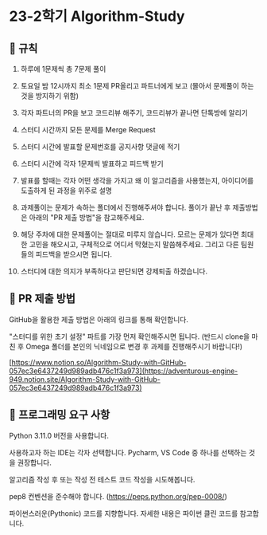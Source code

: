 # 23-2학기 Algorithm-Study


## 🧾 규칙

1. 하루에 1문제씩 총 7문제 풀이

2. 토요일 밤 12시까지 최소 1문제 PR올리고 파트너에게 보고 (몰아서 문제풀이 하는 것을 방지하기 위함)

3. 각자 파트너의 PR을 보고 코드리뷰 해주기, 코드리뷰가 끝나면 단톡방에 알리기

4. 스터디 시간까지 모든 문제를 Merge Request

5. 스터디 시간에 발표할 문제번호를 공지사항 댓글에 적기

6. 스터디 시간에 각자 1문제씩 발표하고 피드백 받기

7. 발표를 할때는 각자 어떤 생각을 가지고 왜 이 알고리즘을 사용했는지, 아이디어를 도출하게 된 과정을 위주로 설명

8. 과제풀이는 문제가 속하는 폴더에서 진행해주셔야 합니다. 풀이가 끝난 후 제출방법은 아래의 "PR 제출 방법"을 참고해주세요.

9. 해당 주차에 대한 문제풀이는 절대로 미루지 않습니다. 모르는 문제가 있다면 최대한 고민을 해오시고, 구체적으로 어디서 막혔는지 말씀해주세요. 그리고 다른 팀원들의 피드백을 받으시면 됩니다.

10. 스터디에 대한 의지가 부족하다고 판단되면 강제퇴출 하겠습니다.




## 📨 PR 제출 방법

GitHub을 활용한 제출 방법은 아래의 링크를 통해 확인합니다.


"스터디를 위한 초기 설정" 파트를 가장 먼저 확인해주시면 됩니다. (반드시 clone을 마친 후 Omega 폴더를 본인의 닉네임으로 변경 후 과제를 진행해주시기 바랍니다!)


[https://www.notion.so/Algorithm-Study-with-GitHub-057ec3e6437249d989adb476c1f3a973](https://adventurous-engine-949.notion.site/Algorithm-Study-with-GitHub-057ec3e6437249d989adb476c1f3a973)


## 🎯 프로그래밍 요구 사항
Python 3.11.0 버전을 사용합니다.


사용하고자 하는 IDE는 각자 선택합니다. Pycharm, VS Code 중 하나를 선택하는 것을 권장합니다.


알고리즘 작성 후 또는 작성 전 테스트 코드 작성을 시도해봅니다.


pep8 컨벤션을 준수해야 합니다. (https://peps.python.org/pep-0008/)


파이썬스러운(Pythonic) 코드를 지향합니다. 자세한 내용은 파이썬 클린 코드를 참고합니다.
